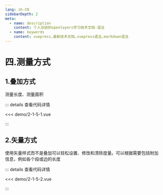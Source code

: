 ```yaml
---
lang: zh-CN
sidebarDepth: 2
meta:
  - name: description
    content: 个人总结的openlayers学习技术文档-语法
  - name: keywords
    content: vuepress,最新技术文档,vuepress语法,markdown语法
---
```


# 四.测量方式

## 1.叠加方式

测量长度、测量面积


  <Container url="https://zhoubichuan.com/resume/?type=openlayers&name=2-1-5-1.vue" />

::: details 查看代码详情

<<< demo/2-1-5-1.vue

:::
## 2.矢量方式

使用矢量样式而不是叠加可以轻松设置、修改和清除度量。可以根据需要包括附加信息，例如各个段或边的长度


  <Container url="https://zhoubichuan.com/resume/?type=openlayers&name=2-1-5-2.vue" />

::: details 查看代码详情

<<< demo/2-1-5-2.vue

:::
